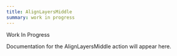 ```yaml
---
title: AlignLayersMiddle
summary: work in progress
---
```


Work In Progress

Documentation for the AlignLayersMiddle action will appear here.